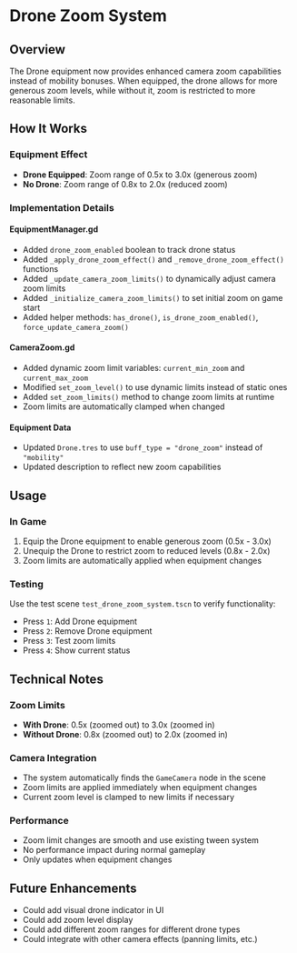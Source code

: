 # Drone Zoom System

## Overview
The Drone equipment now provides enhanced camera zoom capabilities instead of mobility bonuses. When equipped, the drone allows for more generous zoom levels, while without it, zoom is restricted to more reasonable limits.

## How It Works

### Equipment Effect
- **Drone Equipped**: Zoom range of 0.5x to 3.0x (generous zoom)
- **No Drone**: Zoom range of 0.8x to 2.0x (reduced zoom)

### Implementation Details

#### EquipmentManager.gd
- Added `drone_zoom_enabled` boolean to track drone status
- Added `_apply_drone_zoom_effect()` and `_remove_drone_zoom_effect()` functions
- Added `_update_camera_zoom_limits()` to dynamically adjust camera zoom limits
- Added `_initialize_camera_zoom_limits()` to set initial zoom on game start
- Added helper methods: `has_drone()`, `is_drone_zoom_enabled()`, `force_update_camera_zoom()`

#### CameraZoom.gd
- Added dynamic zoom limit variables: `current_min_zoom` and `current_max_zoom`
- Modified `set_zoom_level()` to use dynamic limits instead of static ones
- Added `set_zoom_limits()` method to change zoom limits at runtime
- Zoom limits are automatically clamped when changed

#### Equipment Data
- Updated `Drone.tres` to use `buff_type = "drone_zoom"` instead of `"mobility"`
- Updated description to reflect new zoom capabilities

## Usage

### In Game
1. Equip the Drone equipment to enable generous zoom (0.5x - 3.0x)
2. Unequip the Drone to restrict zoom to reduced levels (0.8x - 2.0x)
3. Zoom limits are automatically applied when equipment changes

### Testing
Use the test scene `test_drone_zoom_system.tscn` to verify functionality:
- Press `1`: Add Drone equipment
- Press `2`: Remove Drone equipment  
- Press `3`: Test zoom limits
- Press `4`: Show current status

## Technical Notes

### Zoom Limits
- **With Drone**: 0.5x (zoomed out) to 3.0x (zoomed in)
- **Without Drone**: 0.8x (zoomed out) to 2.0x (zoomed in)

### Camera Integration
- The system automatically finds the `GameCamera` node in the scene
- Zoom limits are applied immediately when equipment changes
- Current zoom level is clamped to new limits if necessary

### Performance
- Zoom limit changes are smooth and use existing tween system
- No performance impact during normal gameplay
- Only updates when equipment changes

## Future Enhancements
- Could add visual drone indicator in UI
- Could add zoom level display
- Could add different zoom ranges for different drone types
- Could integrate with other camera effects (panning limits, etc.) 